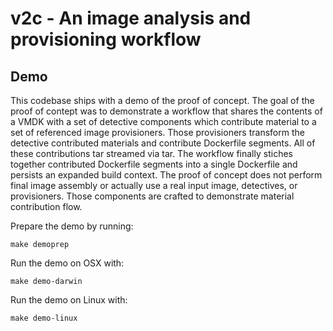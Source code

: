 # v2c - An image analysis and provisioning workflow

## Demo

This codebase ships with a demo of the proof of concept. The goal of the proof of contept was to demonstrate a workflow that shares the contents of a VMDK with a set of detective components which contribute material to a set of referenced image provisioners. Those provisioners transform the detective contributed materials and contribute Dockerfile segments. All of these contributions tar streamed via tar. The workflow finally stiches together contributed Dockerfile segments into a single Dockerfile and persists an expanded build context. The proof of concept does not perform final image assembly or actually use a real input image, detectives, or provisioners. Those components are crafted to demonstrate material contribution flow.

Prepare the demo by running:

    make demoprep

Run the demo on OSX with:

    make demo-darwin

Run the demo on Linux with:

    make demo-linux
